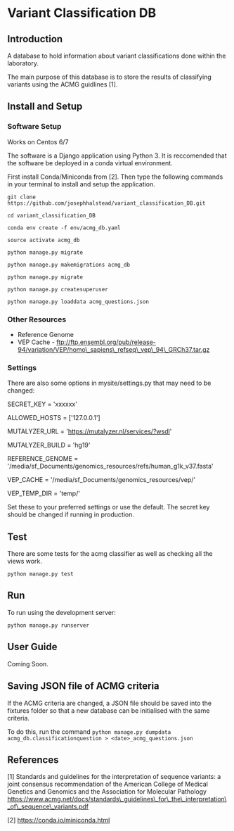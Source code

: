 # Variant Classification DB

## Introduction

A  database to hold information about variant classifications done within the laboratory.

The main purpose of this database is to store the results of classifying variants using the ACMG guidlines [1].


## Install and Setup

### Software Setup

Works on Centos 6/7

The software is a Django application using Python 3. It is reccomended that the software be deployed in a conda virtual environment.

First install Conda/Miniconda from [2]. Then type the following commands in your terminal to install and setup the application.

`git clone https://github.com/josephhalstead/variant_classification_DB.git`

`cd variant_classification_DB`

`conda env create -f env/acmg_db.yaml `

`source activate acmg_db`

`python manage.py migrate`

`python manage.py makemigrations acmg_db`

`python manage.py migrate`

`python manage.py createsuperuser`

`python manage.py loaddata acmg_questions.json`

### Other Resources

* Reference Genome
* VEP Cache - ftp://ftp.ensembl.org/pub/release-94/variation/VEP/homo\_sapiens\_refseq\_vep\_94\_GRCh37.tar.gz

### Settings

There are also some options in mysite/settings.py that may need to be changed:

SECRET_KEY = 'xxxxxx'

ALLOWED_HOSTS = ['127.0.0.1']

MUTALYZER_URL = 'https://mutalyzer.nl/services/?wsdl'

MUTALYZER_BUILD = 'hg19' 

REFERENCE\_GENOME = '/media/sf\_Documents/genomics\_resources/refs/human\_g1k\_v37.fasta'

VEP\_CACHE = '/media/sf\_Documents/genomics\_resources/vep/'

VEP\_TEMP\_DIR = 'temp/'

Set these to your preferred settings or use the default. The secret key should be changed if running in production.

## Test

There are some tests for the acmg classifier as well as checking all the views work.

`python manage.py test`

## Run

To run using the development server:

`python manage.py runserver`


## User Guide

Coming Soon.


## Saving JSON file of ACMG criteria

If the ACMG criteria are changed, a JSON file should be saved into the fixtures folder so that a new database can be initialised with the same criteria.

To do this, run the command `python manage.py dumpdata acmg_db.classificationquestion > <date>_acmg_questions.json`


## References

[1] Standards and guidelines for the interpretation of sequence
variants: a joint consensus recommendation of the American
College of Medical Genetics and Genomics and the
Association for Molecular Pathology https://www.acmg.net/docs/standards\_guidelines\_for\_the\_interpretation\_of\_sequence\_variants.pdf

[2] https://conda.io/miniconda.html